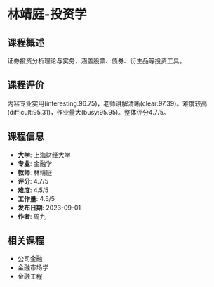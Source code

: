 # 林靖庭-投资学

## 课程概述
证券投资分析理论与实务，涵盖股票、债券、衍生品等投资工具。

## 课程评价
内容专业实用(interesting:96.75)，老师讲解清晰(clear:97.39)。难度较高(difficult:95.31)，作业量大(busy:95.95)。整体评分4.7/5。

## 课程信息
- **大学**: 上海财经大学
- **专业**: 金融学
- **教师**: 林靖庭
- **评分**: 4.7/5
- **难度**: 4.5/5
- **工作量**: 4.5/5
- **发布日期**: 2023-09-01
- **作者**: 周九

## 相关课程
- 公司金融
- 金融市场学
- 金融工程